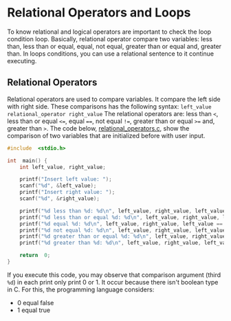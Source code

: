 # Relational Operators and Loops
To know relational and logical operators are important to check the loop condition loop. Basically, relational operator compare two variables: less than, less than or equal, equal, not equal, greater than or equal and, greater than. In loops conditions, you can use a relational sentence to it continue executing.

## Relational Operators
Relational operators are used to compare variables. It compare the left side with right side. These comparisons has the following syntax:
`left_value relational_operator right_value`
The relational operators are: less than `<`, less than or equal `<=`, equal `==`, not equal `!=`, greater than or equal `>=` and, greater than `>`. The code below,  [relational_operators.c](https://github.com/emersonnaka/C/blob/master/Beginner/03%20-%20Relational%20Operators%20and%20Loops/relational_operators.c), show the comparison of two variables that are initialized before with user input.
```c
#include  <stdio.h>

int  main() {
	int left_value, right_value;

	printf("Insert left value: ");
	scanf("%d", &left_value);
	printf("Insert right value: ");
	scanf("%d", &right_value);

	printf("%d less than %d: %d\n", left_value, right_value, left_value < right_value);
	printf("%d less than or equal %d: %d\n", left_value, right_value, left_value <= right_value);
	printf("%d equal %d: %d\n", left_value, right_value, left_value == right_value);
	printf("%d not equal %d: %d\n", left_value, right_value, left_value != right_value);
	printf("%d greater than or equal %d: %d\n", left_value, right_value, left_value >= right_value);
	printf("%d greater than %d: %d\n", left_value, right_value, left_value > right_value);

	return  0;
}
```
If you execute this code, you may observe that comparison argument (third `%d`) in each print only print 0 or 1. It occur because there isn't boolean type in C. For this, the programming language considers:
* 0 equal false
* 1 equal true
